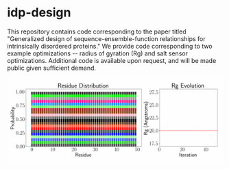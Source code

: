 # idp-design

This repository contains code corresponding to the paper titled "Generalized design of sequence-ensemble-function relationships for intrinsically disordered proteins." We provide code corresponding to two example optimizations -- radius of gyration (Rg) and salt sensor optimizations. Additional code is available upon request, and will be made public given sufficient demand.

![Animation](img/pseq_animation.gif)
